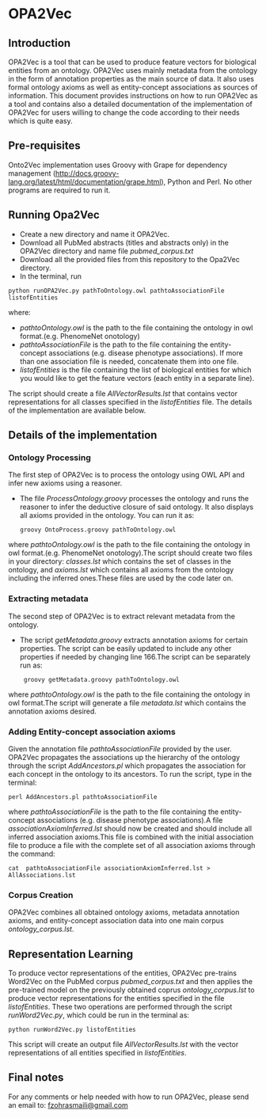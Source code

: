 # OPA2Vec
## Introduction
OPA2Vec is a tool that can be used to produce feature vectors for biological entities from an ontology. OPA2Vec uses mainly metadata from the ontology in the form of annotation properties as the main source of data. It also uses formal ontology axioms as well as entity-concept associations as sources of information. 
This document provides instructions on how to run OPA2Vec as a tool and contains also a detailed documentation of the implementation of OPA2Vec for users willing to change the code according to their needs which is quite easy.
## Pre-requisites
Onto2Vec implementation uses Groovy with Grape for dependency management (http://docs.groovy-lang.org/latest/html/documentation/grape.html), Python and Perl. No other programs are required to run it.
## Running Opa2Vec
- Create a new directory and name it OPA2Vec.
- Download all PubMed abstracts (titles and abstracts only) in the OPA2Vec directory and name file  *pubmed_corpus.txt*
- Download all the provided files from this repository to the Opa2Vec directory.
- In the terminal, run 
```
python runOPA2Vec.py pathToOntology.owl pathtoAssociationFile listofEntities
```
where:
- *pathtoOntology.owl* is the path to the file containing the ontology in owl format.(e.g. PhenomeNet onotology)
- *pathtoAssociationFile* is the path to the file containing the entity-concept associations (e.g. disease phenotype associations). If more than one association file is needed, concatenate them into one file.
- *listofEntities* is the file containing the list of biological entities for which you would like to get the feature vectors (each entity in a separate line).

The script should create a file *AllVectorResults.lst* that contains vector representations for all classes specified in the *listofEntities* file.
The details of the implementation are available below.
## Details of the implementation
### Ontology Processing
The first step of OPA2Vec is to process the ontology using OWL API and infer new axioms using a reasoner. 
- The file *ProcessOntology.groovy* processes the ontology and runs the reasoner to infer the deductive closure of said ontology. It also displays all axioms provided in the ontology. You can run it as:
    ```
    groovy OntoProcess.groovy pathToOntology.owl
    ```
 
 where *pathtoOntology.owl* is the path to the file containing the ontology in owl format.(e.g. PhenomeNet onotology).The script should create two files in your directory: *classes.lst*  which contains the set of classes in the ontology, and  *axioms.lst*  which contains all axioms from the ontology including the inferred ones.These files are used by the code later on.
 
### Extracting metadata
The second step of OPA2Vec is to extract relevant metadata from the ontology.
- The script *getMetadata.groovy* extracts annotation axioms for certain properties. The script can be easily updated to include any other properties if needed by changing line 166.The script can be separately run as:
   ```
    groovy getMetadata.groovy pathToOntology.owl
   ```
 
 where  *pathtoOntology.owl* is the path to the file containing the ontology in owl format.The script will generate a file *metadata.lst* which contains the annotation axioms desired.
### Adding Entity-concept association axioms
Given the annotation file *pathtoAssociationFile* provided by the user. OPA2Vec propagates the associations up the hierarchy of the ontology through the script *AddAncestors.pl* which propagates the association for each concept in the ontology to its ancestors. To run the script, type in the terminal: 
   ```
   perl AddAncestors.pl pathtoAssociationFile
   ```
 where *pathtoAssociationFile* is the path to the file containing the entity-concept associations (e.g. disease phenotype associations).A file *associationAxiomInferred.lst* should now be created and should include all inferred association axioms.This file is combined with the initial association file to produce a file with the complete set of all association axioms through the command:
   ```
   cat  pathtoAssociationFile associationAxiomInferred.lst > AllAssociations.lst
   ```

### Corpus Creation
OPA2Vec combines all obtained ontology axioms, metadata annotation axioms, and entity-concept association data into one main corpus *ontology_corpus.lst*.
## Representation Learning 
To produce vector representations of the entities, OPA2Vec pre-trains Word2Vec on the PubMed corpus *pubmed_corpus.txt* and then applies the pre-trained model on the previously obtained coprus *ontology_corpus.lst* to produce vector representations for the entities specified in the file *listofEntities*. These two operations are performed through the script *runWord2Vec.py*, which could be run in the terminal as:
```
python runWord2Vec.py listofEntities
```
  This script will create an output file *AllVectorResults.lst*  with the vector representations of all entities specified in *listofEntities*.

## Final notes
For any comments or help needed with how to run OPA2Vec, please send an email to: fzohrasmaili@gmail.com

